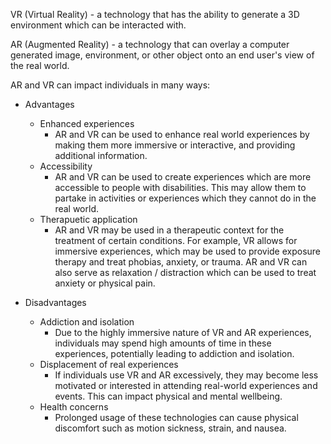 VR (Virtual Reality) - a technology that has the ability to generate a 3D environment which can be interacted with. 

AR (Augmented Reality) - a technology that can overlay a computer generated image, environment, or other object onto an end user's view of the real world.

AR and VR can impact individuals in many ways:
- Advantages
    - Enhanced experiences
        - AR and VR can be used to enhance real world experiences by making them more immersive or interactive, and providing additional information.
    - Accessibility
        - AR and VR can be used to create experiences which are more accessible to people with disabilities. This may allow them to partake in activities or experiences which they cannot do in the real world.
    - Therapuetic application
        - AR and VR may be used in a therapeutic context for the treatment of certain conditions. For example, VR allows for immersive experiences, which may be used to provide exposure therapy and treat phobias, anxiety, or trauma. AR and VR can also serve as relaxation / distraction which can be used to treat anxiety or physical pain. 

- Disadvantages
    - Addiction and isolation
        - Due to the highly immersive nature of VR and AR experiences, individuals may spend high amounts of time in these experiences, potentially leading to addiction and isolation. 
    - Displacement of real experiences
        - If individuals use VR and AR excessively, they may become less motivated or interested in attending real-world experiences and events. This can impact physical and mental wellbeing. 
    - Health concerns
        - Prolonged usage of these technologies can cause physical discomfort such as motion sickness, strain, and nausea. 